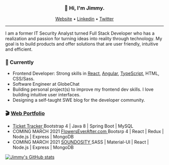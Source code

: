 <h3 align="center">👋 Hi, I'm Jimmy.</h3>

<p align="center">
  <a href="https://www.devjimmylam.com">Website</a> •
  <a href="https://www.linkedin.com/in/devjimmylam/">Linkedin</a> •
  <a href="https://twitter.com/devjimmylam">Twitter</a>
</p>

---
I am a former IT Security Analyst turned Full Stack Developer who has a realization and passion for turning ideas into reality through technology.
My goal is to build products and offer solutions that are user friendly, intuitive and efficient. 


### 🚧 Currently
* Frontend Developer: Strong skills in [React](https://reactjs.org/), [Angular](https://angular.io/), [TypeScript](https://www.typescriptlang.org/), HTML, CSS/Sass.
* Software Engineer at GlobeChat
* Building personal project(s) to improve my frontend dev skills. I love building intuitive user interfaces.
* Designing a self-taught SWE blog for the developer community.


### 🎬 [Web Portfolio](https://devjimmylam.github.io/)
- <a href="http://54.193.216.155/welcome"> Ticket Tracker </a> Bootstrap 4 | Java 8 | Spring Boot | MySQL 
- COMING MARCH 2021 <a href="#"> FlowersEverAfter.com </a> Bootsrp 4 | React | Redux | Node.js | Express | MongoDB 
- COMING MARCH 2021 <a href="#"> SOUNDOSITY </a> SASS | Material-UI | React | Node.js | Express | MongoDB 

[![Jimmy's GitHub stats](https://github-readme-stats.vercel.app/api?username=devJimmyLam&show_icons=true&theme=radical)](https://github.com/devjimmylam/github-readme-stats)
<!--
**devJimmyLam/devJimmyLam** is a ✨ _special_ ✨ repository because its `README.md` (this file) appears on your GitHub profile.



